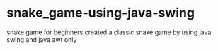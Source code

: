 # snake_game-using-java-swing
snake game for beginners created a classic snake game by using java swing and java awt only

